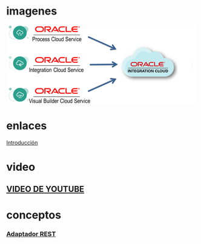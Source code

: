 # imagenes

<div align="center">
    <img src="../IMG/OIC/pic_1.jpg" alt="oic" width="500">
</div>

# enlaces

<a href="./OIC/1_Introduccion.md">Introducción</a>

# video

## [VIDEO DE YOUTUBE](https://www.youtube.com/watch?v=T-N58b5y6-s&list=PL3X62LScvI_IQ-5ji5SQGx3Zc0IhZB3jZ&index=10)

# conceptos

### [Adaptador REST](./0_Definiciones.md/#adaptador-rest)